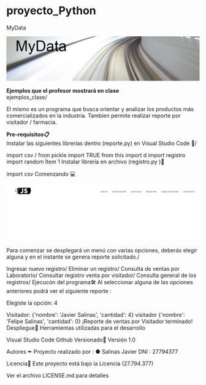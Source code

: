 # proyecto_Python

MyData

![imagen](/img/MyData.jpg)

__Ejemplos que el profesor mostrará en clase__\
ejemplos_clase/

El mismo es un programa que busca orientar y analizar los productos más comercializados en la industria. Tambíen permite realizar reporte por visitador / farmacia.

__Pre-requisitos📋__\
Instalar las siguientes librerías dentro (reporte.py) en Visual Studio Code 🔧/

import csv /
from pickle import TRUE
from this import d
import registro
import random
Ítem 1
Instalar librería en archivo (registro.py )🔧

import csv
Comenzando 💻

![imagen](/img/Navegador.jpg)

Para comenzar se desplegará un menú con varias opciones, deberás elegir alguna y en el instante se genera reporte solicitado./

Ingresar nuevo registro/
Eliminar un registro/
Consulta de ventas por Laboratorio/
Consultar registro venta por visitador/
Consulta general de los registros/
Ejecucón del programa🛠️
Al seleccionar alguna de las opciones anteriores podrá ver el siguiente reporte :

Elegiste la opción: 4

Visitador: {'nombre': 'Javier Salinas', 'cantidad': 4}
visitador {'nombre': 'Felipe Salinas', 'cantidad': 0}
¡Reporte de ventas por Visitador terminado!
Despliegue🔎
Herramientas utilizadas para el desarrollo

Visual Studio Code
Github
Versionado📌
Versión 1.0

Autores ✒
Proyecto realizado por : ● Salinas Javier DNI : 27794377

Licencia📄
Este proyecto está bajo la Licencia (27.794.377)

Ver el archivo LICENSE.md para detalles
